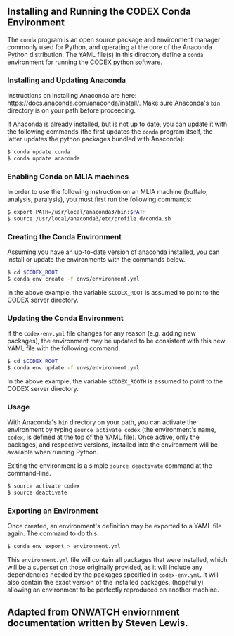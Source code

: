 
## Installing and Running the CODEX Conda Environment
 The `conda` program is an open source package and environment manager commonly used for Python, and operating at the core of the Anaconda Python distribution.  The YAML file(s) in this directory define a `conda` environment for running the CODEX python software.

### Installing and Updating Anaconda
Instructions on installing Anaconda are here: https://docs.anaconda.com/anaconda/install/.  Make sure Anaconda's `bin` directory is on your path before proceeding.

If Anaconda is already installed, but is not up to date, you can update it with the following commands (the first updates the `conda` program itself, the latter updates the python packages bundled with Anaconda):
```bash
$ conda update conda
$ conda update anaconda
```

### Enabling Conda on MLIA machines
In order to use the following instruction on an MLIA machine (buffalo, analysis, paralysis), you must first run the following commands:
```bash
$ export PATH=/usr/local/anaconda3/bin:$PATH
$ source /usr/local/anaconda3/etc/profile.d/conda.sh
```

### Creating the Conda Environment
Assuming you have an up-to-date version of anaconda installed, you can install or update the environments with the commands below.

```bash
$ cd $CODEX_ROOT
$ conda env create -f envs/environment.yml
```

In the above example, the variable `$CODEX_ROOT` is assumed to point to the CODEX server directory.

### Updating the Conda Environment
If the `codex-env.yml` file changes for any reason (e.g. adding new packages), the environment may be updated to be consistent with this new YAML file with the following command.

```bash
$ cd $CODEX_ROOT
$ conda env update -f envs/environment.yml
```

In the above example, the variable `$CODEX_ROOTH` is assumed to point to the CODEX server directory.

### Usage
With Anaconda's `bin` directory on your path, you can activate the environment by typing `source activate codex` (the environment's name, `codex`, is defined at the top of the YAML file).  Once active, only the packages, and respective versions, installed into the environment will be available when running Python.

Exiting the environment is a simple `source deactivate` command at the command-line.

```bash
$ source activate codex
$ source deactivate
```

### Exporting an Environment

Once created, an environment's definition may be exported to a YAML file again.  The command to do this:
```bash
$ conda env export > environment.yml
```
This `environment.yml` file will contain all packages that were installed, which will be a superset on those originally provided, as it will include any dependencies needed by the packages specified in `codex-env.yml`.  It will also contain the exact version of the installed packages, (hopefully) allowing an environment to be perfectly reproduced on another machine.



## Adapted from ONWATCH enviornment documentation written by Steven Lewis.
